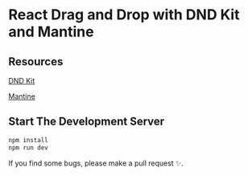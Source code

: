 # React Drag and Drop with DND Kit and Mantine

## Resources

[DND Kit](https://docs.dndkit.com/)

[Mantine](https://mantine.dev/)

## Start The Development Server

```bash
npm install
npm run dev
```

If you find some bugs, please make a pull request ✨.
